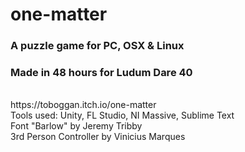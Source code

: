 # one-matter

### A puzzle game for PC, OSX & Linux
### Made in 48 hours for Ludum Dare 40
<br>
https://toboggan.itch.io/one-matter
<br>
Tools used: Unity, FL Studio, NI Massive, Sublime Text<br>
Font "Barlow" by Jeremy Tribby<br>
3rd Person Controller by Vinicius Marques
